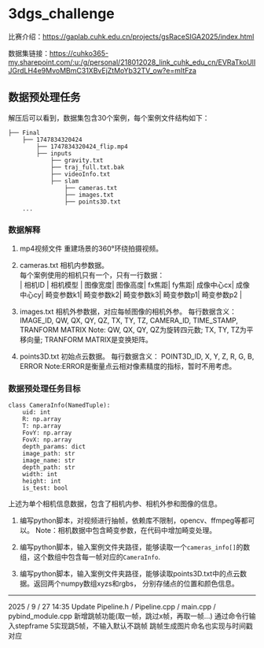 # 3dgs_challenge

比赛介绍：https://gaplab.cuhk.edu.cn/projects/gsRaceSIGA2025/index.html


数据集链接：https://cuhko365-my.sharepoint.com/:u:/g/personal/218012028_link_cuhk_edu_cn/EVRaTkoUlIJGrdLH4e9MvoMBmC31XBvEjZtMoYb32TV_ow?e=mItFza

## 数据预处理任务
解压后可以看到，数据集包含30个案例，每个案例文件结构如下：
```
├── Final
    ├── 1747834320424
        ├── 1747834320424_flip.mp4
        ├── inputs
            ├── gravity.txt
            ├── traj_full.txt.bak
            ├── videoInfo.txt
            ├── slam
                ├── cameras.txt
                ├── images.txt
                ├── points3D.txt
    ...
```

### 数据解释 
1. mp4视频文件 重建场景的360°环绕拍摄视频。

2. cameras.txt 相机内参数据。  
每个案例使用的相机只有一个，只有一行数据：  
| 相机ID | 相机模型 | 图像宽度| 图像高度| fx焦距| fy焦距| 成像中心cx| 成像中心cy| 畸变参数k1| 畸变参数k2| 畸变参数k3| 畸变参数p1| 畸变参数p2 |  

3. images.txt 相机外参数据，对应每帧图像的相机外参。
每行数据含义：
IMAGE_ID, QW, QX, QY, QZ, TX, TY, TZ, CAMERA_ID, TIME_STAMP, TRANFORM MATRIX
Note: QW, QX, QY, QZ为旋转四元数; TX, TY, TZ为平移向量; TRANFORM MATRIX是变换矩阵。

4. points3D.txt 初始点云数据。
每行数据含义：
POINT3D_ID, X, Y, Z, R, G, B, ERROR
Note:ERROR是衡量点云相对像素精度的指标，暂时不用考虑。
### 数据预处理任务目标
```
class CameraInfo(NamedTuple):
    uid: int
    R: np.array
    T: np.array
    FovY: np.array
    FovX: np.array
    depth_params: dict
    image_path: str
    image_name: str
    depth_path: str
    width: int
    height: int
    is_test: bool
```
上述为单个相机信息数据，包含了相机内参、相机外参和图像的信息。

1. 编写python脚本，对视频进行抽帧，依赖库不限制，opencv、ffmpeg等都可以。
Note：相机数据中包含畸变参数，在代码中增加畸变处理。

2. 编写python脚本，输入案例文件夹路径，能够读取一个`cameras_info[]`的数组，这个数组中包含每一帧对应的`CameraInfo`. 

3. 编写python脚本，输入案例文件夹路径，能够读取points3D.txt中的点云数据。返回两个numpy数组xyzs和rgbs， 分别存储点的位置和颜色信息。  

------------------------------------------------------------------------------------------------------
2025 / 9 / 27 14:35 Update Pipeline.h / Pipeline.cpp / main.cpp / pybind_module.cpp
新增跳帧功能(取一帧，跳过x帧，再取一帧...)
通过命令行输入stepframe 5实现跳5帧，不输入默认不跳帧
跳帧生成图片命名也实现与时间戳对应

